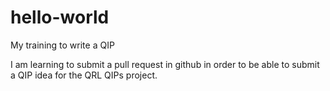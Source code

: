# hello-world
My training to write a QIP

I am learning to submit a pull request in github in order to be able to submit a QIP idea for the QRL QIPs project.
